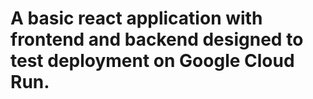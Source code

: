 # A basic react application with frontend and backend designed to test deployment on Google Cloud Run. 
